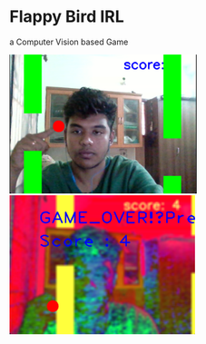 # Flappy Bird IRL
a Computer Vision based Game

<img src="image.png" height="245"/>
<img src="image-1.jpg" height="245"/>
